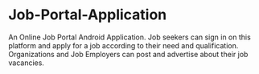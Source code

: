 # Job-Portal-Application
An Online Job Portal Android Application. Job seekers can sign in on this platform and apply for a job according to their need and qualification. Organizations and Job Employers can post and advertise about their job vacancies.
